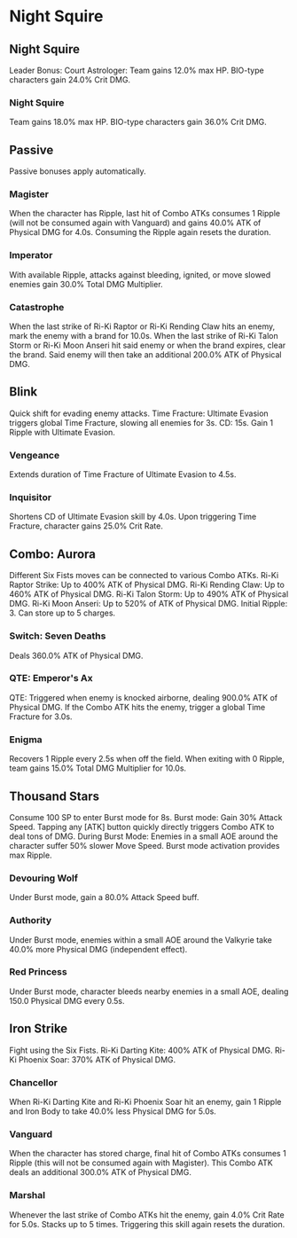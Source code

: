 # Night Squire

## Night Squire

Leader Bonus:
Court Astrologer: Team gains 12.0% max HP. BIO-type characters gain 24.0% Crit DMG.

### Night Squire

Team gains 18.0% max HP. BIO-type characters gain 36.0% Crit DMG.

## Passive

Passive bonuses apply automatically.

### Magister

When the character has Ripple, last hit of Combo ATKs consumes 1 Ripple (will not be consumed again with Vanguard) and gains 40.0% ATK of Physical DMG for 4.0s. Consuming the Ripple again resets the duration.

### Imperator

With available Ripple, attacks against bleeding, ignited, or move slowed enemies gain 30.0% Total DMG Multiplier.

### Catastrophe

When the last strike of Ri-Ki Raptor or Ri-Ki Rending Claw hits an enemy, mark the enemy with a brand for 10.0s. When the last strike of Ri-Ki Talon Storm or Ri-Ki Moon Anseri hit said enemy or when the brand expires, clear the brand. Said enemy will then take an additional 200.0% ATK of Physical DMG.

## Blink

Quick shift for evading enemy attacks.
Time Fracture: Ultimate Evasion triggers global Time Fracture, slowing all enemies for 3s. CD: 15s.
Gain 1 Ripple with Ultimate Evasion.

### Vengeance

Extends duration of Time Fracture of Ultimate Evasion to 4.5s.

### Inquisitor

Shortens CD of Ultimate Evasion skill by 4.0s. Upon triggering Time Fracture, character gains 25.0% Crit Rate.

## Combo: Aurora

Different Six Fists moves can be connected to various Combo ATKs.
Ri-Ki Raptor Strike: Up to 400% ATK of Physical DMG.
Ri-Ki Rending Claw: Up to 460% ATK of Physical DMG.
Ri-Ki Talon Storm: Up to 490% ATK of Physical DMG.
Ri-Ki Moon Anseri: Up to 520% of ATK of Physical DMG.
Initial Ripple: 3. Can store up to 5 charges.

### Switch: Seven Deaths

Deals 360.0% ATK of Physical DMG.

### QTE: Emperor's Ax

QTE: Triggered when enemy is knocked airborne, dealing 900.0% ATK of Physical DMG. If the Combo ATK hits the enemy, trigger a global Time Fracture for 3.0s.

### Enigma

Recovers 1 Ripple every 2.5s when off the field. When exiting with 0 Ripple, team gains 15.0% Total DMG Multiplier for 10.0s.

## Thousand Stars

Consume 100 SP to enter Burst mode for 8s.
Burst mode: Gain 30% Attack Speed. Tapping any [ATK] button quickly directly triggers Combo ATK to deal tons of DMG.
During Burst Mode: Enemies in a small AOE around the character suffer 50% slower Move Speed.
Burst mode activation provides max Ripple.

### Devouring Wolf

Under Burst mode, gain a 80.0% Attack Speed buff.

### Authority

Under Burst mode, enemies within a small AOE around the Valkyrie take 40.0% more Physical DMG (independent effect).

### Red Princess

Under Burst mode, character bleeds nearby enemies in a small AOE, dealing 150.0 Physical DMG every 0.5s.

## Iron Strike

Fight using the Six Fists.
Ri-Ki Darting Kite: 400% ATK of Physical DMG.
Ri-Ki Phoenix Soar: 370% ATK of Physical DMG.

### Chancellor

When Ri-Ki Darting Kite and Ri-Ki Phoenix Soar hit an enemy, gain 1 Ripple and Iron Body to take 40.0% less Physical DMG for 5.0s.

### Vanguard

When the character has stored charge, final hit of Combo ATKs consumes 1 Ripple (this will not be consumed again with Magister). This Combo ATK deals an additional 300.0% ATK of Physical DMG.

### Marshal

Whenever the last strike of Combo ATKs hit the enemy, gain 4.0% Crit Rate for 5.0s. Stacks up to 5 times. Triggering this skill again resets the duration.